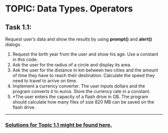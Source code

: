 # TOPIC: Data Types. Operators

## Task 1.1:

Request user’s data and show the results by using **prompt()** and **alert()** dialogs.

1. Request the birth year from the user and show his age. Use a constant in this code.
2. Ask the user for the radius of a circle and display its area.
3. Ask the user for the distance in km between two cities and the amount of time they have to reach their destination. Calculate the speed they need to travel to arrive on time.
4. Implement a currency converter. The user inputs dollars and the program converts it to euros. Store the currency rate in a constant.
5. \*The user enters the capacity of a flash drive in GB. The program should calculate how many files of size 820 MB can be saved on the flash drive.

---

### [Solutions for Topic 1.1 might be found here.](https://wiiiox.github.io/JS-Crash-Course-2023/week1/topic1/task1.html)

